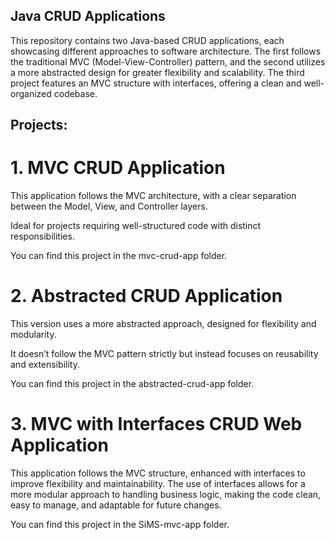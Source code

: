 ## Java CRUD Applications
This repository contains two Java-based CRUD applications, each showcasing different approaches to software architecture. The first follows the traditional MVC (Model-View-Controller) pattern, and the second utilizes a more abstracted design for greater flexibility and scalability. The third project features an MVC structure with interfaces, offering a clean and well-organized codebase.

## Projects:
# 1. MVC CRUD Application
This application follows the MVC architecture, with a clear separation between the Model, View, and Controller layers.

Ideal for projects requiring well-structured code with distinct responsibilities.

You can find this project in the mvc-crud-app folder.

# 2. Abstracted CRUD Application
This version uses a more abstracted approach, designed for flexibility and modularity.

It doesn’t follow the MVC pattern strictly but instead focuses on reusability and extensibility.

You can find this project in the abstracted-crud-app folder.

# 3. MVC with Interfaces CRUD Web Application
This application follows the MVC structure, enhanced with interfaces to improve flexibility and maintainability. The use of interfaces allows for a more modular approach to handling business logic, making the code clean, easy to manage, and adaptable for future changes.

You can find this project in the SiMS-mvc-app folder.
